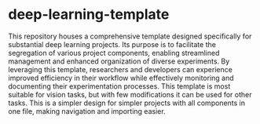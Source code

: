 # deep-learning-template


This repository houses a comprehensive template designed specifically for substantial deep learning projects. Its purpose is to facilitate the segregation of various project components, enabling streamlined management and enhanced organization of diverse experiments. By leveraging this template, researchers and developers can experience improved efficiency in their workflow while effectively monitoring and documenting their experimentation processes. This template is most suitable for vision tasks, but with few modifications it can be used for other tasks. This is a simpler design for simpler projects with all components in one file, making navigation and importing easier.